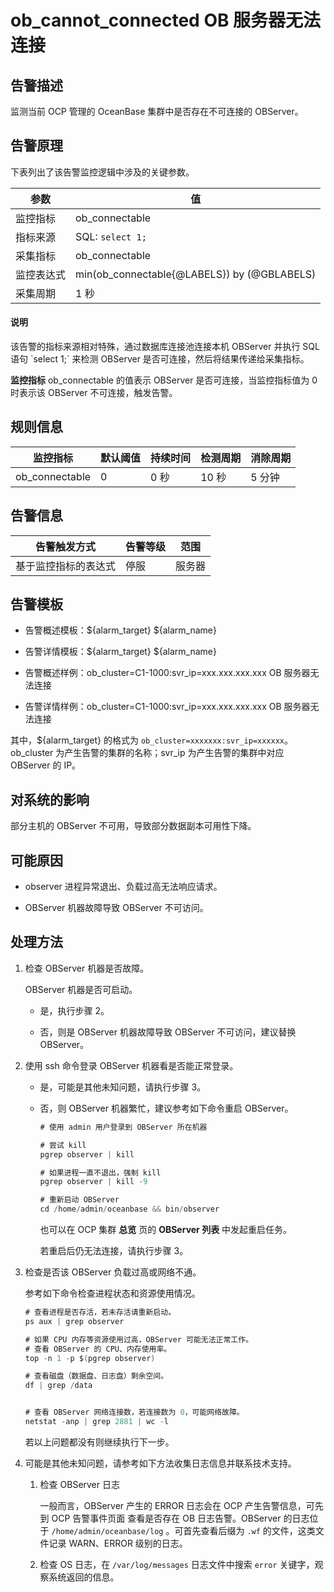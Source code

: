 ob_cannot_connected OB 服务器无法连接 
===================================================



**告警描述** 
-----------------------------

监测当前 OCP 管理的 OceanBase 集群中是否存在不可连接的 OBServer。

告警原理 
-------------------------

下表列出了该告警监控逻辑中涉及的关键参数。


|  参数   |                      值                      |
|-------|---------------------------------------------|
| 监控指标  | ob_connectable                              |
| 指标来源  | SQL: `select 1;`                            |
| 采集指标  | ob_connectable                              |
| 监控表达式 | min(ob_connectable{@LABELS}) by (@GBLABELS) |
| 采集周期  | 1 秒                                         |



<main id="notice" type='explain'><h4>说明</h4><p>该告警的指标来源相对特殊，通过数据库连接池连接本机 OBServer 并执行 SQL 语句 `select 1;` 来检测 OBServer 是否可连接，然后将结果传递给采集指标。</p></main>



**监控指标** ob_connectable 的值表示 OBServer 是否可连接，当监控指标值为 0 时表示该 OBServer 不可连接，触发告警。

**规则信息** 
-----------------------------



|      监控指标      | 默认阈值 | 持续时间 |         检测周期         | 消除周期 |
|----------------|------|------|----------------------|------|
| ob_connectable | 0    | 0 秒  | 10 秒 | 5 分钟 |



**告警信息** 
-----------------------------



|   告警触发方式   | 告警等级 | 范围  |
|------------|------|-----|
| 基于监控指标的表达式 | 停服   | 服务器 |



**告警模板** 
-----------------------------

* 告警概述模板：${alarm_target} ${alarm_name}

  

* 告警详情模板：${alarm_target} ${alarm_name}

  

* 告警概述样例：ob_cluster=C1-1000:svr_ip=xxx.xxx.xxx.xxx OB 服务器无法连接

  

* 告警详情样例：ob_cluster=C1-1000:svr_ip=xxx.xxx.xxx.xxx OB 服务器无法连接

  




其中，${alarm_target} 的格式为 `ob_cluster=xxxxxxx:svr_ip=xxxxxx`。ob_cluster 为产生告警的集群的名称；svr_ip 为产生告警的集群中对应 OBServer 的 IP。

**对系统的影响** 
-------------------------------

部分主机的 OBServer 不可用，导致部分数据副本可用性下降。

**可能原因** 
-----------------------------

* observer 进程异常退出、负载过高无法响应请求。

  

* OBServer 机器故障导致 OBServer 不可访问。

  




**处理方法** 
-----------------------------

1. 检查 OBServer 机器是否故障。

   OBServer 机器是否可启动。
   * 是，执行步骤 2。

     
   
   * 否，则是 OBServer 机器故障导致 OBServer 不可访问，建议替换 OBServer。

     
   

   

2. 使用 ssh 命令登录 OBServer 机器看是否能正常登录。

   * 是，可能是其他未知问题，请执行步骤 3。

     
   
   * 否，则 OBServer 机器繁忙，建议参考如下命令重启 OBServer。

     ```java
     # 使用 admin 用户登录到 OBServer 所在机器
     
     # 尝试 kill
     pgrep observer | kill
     
     # 如果进程一直不退出，强制 kill
     pgrep observer | kill -9
     
     # 重新启动 OBServer
     cd /home/admin/oceanbase && bin/observer
     ```

     

     也可以在 OCP 集群 **总览** 页的 **OBServer 列表** 中发起重启任务。

     若重启后仍无法连接，请执行步骤 3。
     
   

   

3. 检查是否该 OBServer 负载过高或网络不通。

   参考如下命令检查进程状态和资源使用情况。

   ```java
   # 查看进程是否存活，若未存活请重新启动。
   ps aux | grep observer
   
   # 如果 CPU 内存等资源使用过高，OBServer 可能无法正常工作。
   # 查看 OBServer 的 CPU、内存使用率。
   top -n 1 -p $(pgrep observer)
   
   # 查看磁盘（数据盘、日志盘）剩余空间。
   df | grep /data
   
   
   # 查看 OBServer 网络连接数，若连接数为 0，可能网络故障。
   netstat -anp | grep 2881 | wc -l
   ```

   

   若以上问题都没有则继续执行下一步。
   

4. 可能是其他未知问题，请参考如下方法收集日志信息并联系技术支持。

   1. 检查 OBServer 日志

      一般而言，OBServer 产生的 ERROR 日志会在 OCP 产生告警信息，可先到 OCP 告警事件页面 查看是否存在 OB 日志告警。OBServer 的日志位于 `/home/admin/oceanbase/log` 。可首先查看后缀为 `.wf` 的文件，这类文件记录 WARN、ERROR 级别的日志。
      
   
   2. 检查 OS 日志，在 `/var/log/messages` 日志文件中搜索 `error` 关键字，观察系统返回的信息。

      
   

   



